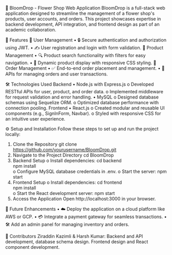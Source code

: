 🌸 BloomDrop - Flower Shop Web Application
BloomDrop is a full-stack web application designed to streamline the management of a flower shop's products, user accounts, and orders. This project showcases expertise in backend development, API integration, and frontend design as part of an academic collaboration.
 
🚀 Features
🌟 User Management
•	🔒 Secure authentication and authorization using JWT.
•	✍️ User registration and login with form validation.
🌺 Product Management
•	🔍 Product search functionality with filters for easy navigation.
•	📱 Dynamic product display with responsive CSS styling.
🛒 Order Management
•	✅ End-to-end order placement and management.
•	📡 APIs for managing orders and user transactions.
 
🛠️ Technologies Used
Backend
•	Node.js with Express.js
o	Developed RESTful APIs for user, product, and order data.
o	Implemented middleware for request validation and error handling.
•	MySQL
o	Designed database schemas using Sequelize ORM.
o	Optimized database performance with connection pooling.
Frontend
•	React.js
o	Created modular and reusable UI components (e.g., SignInForm, Navbar).
o	Styled with responsive CSS for an intuitive user experience.
 
⚙️ Setup and Installation
Follow these steps to set up and run the project locally:
1.	Clone the Repository
git clone https://github.com/yourusername/BloomDrop.git  
2.	Navigate to the Project Directory
cd BloomDrop  
3.	Backend Setup
o	Install dependencies:
cd backend  
npm install  
o	Configure MySQL database credentials in .env.
o	Start the server:
npm start  
4.	Frontend Setup
o	Install dependencies:
cd frontend  
npm install  
o	Start the React development server:
npm start  
5.	Access the Application
Open http://localhost:3000 in your browser.
 
🌱 Future Enhancements
•	☁️ Deploy the application on a cloud platform like AWS or GCP.
•	💳 Integrate a payment gateway for seamless transactions.
•	🛠️ Add an admin panel for managing inventory and orders.
 
🤝 Contributors
Ziraddin Kazimli & Harsh Kumar: Backend and API development, database schema design. Frontend design and React component development.




